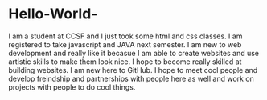 # Hello-World-
I am a student at CCSF and I just took some html and css classes. I am registered to take javascript and JAVA next semester. I am new to web development and really like it becasue I am able to create websites and use artistic skills to make them look nice. I hope to become really skilled at building websites. 
I am new here to GitHub. I hope to meet cool people and develop freindship and partnerships with people here as well and work on projects with people to do cool things. 
